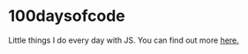 # 100daysofcode

Little things I do every day with JS.
You can find out more <a href="https://www.100daysofcode.com/">here.</a>